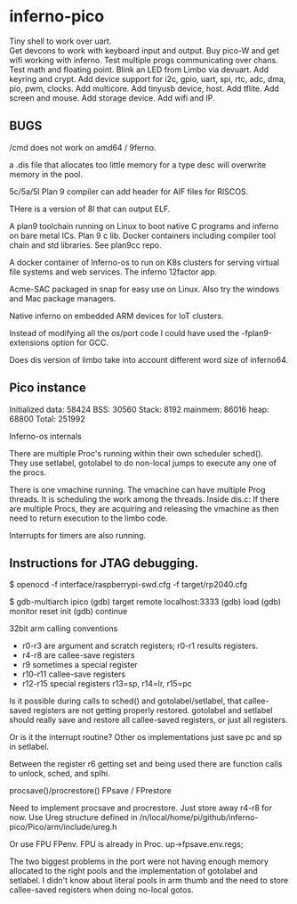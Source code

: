 # inferno-pico

Tiny shell to work over uart.  
Get devcons to work with keyboard input and output.
Buy pico-W and get wifi working with inferno.
Test multiple progs communicating over chans.
Test math and floating point.
Blink an LED from Limbo via devuart.
Add keyring and crypt.
Add device support for i2c, gpio, uart, spi, rtc, adc, dma, pio, pwm, clocks.
Add multicore.
Add tinyusb device, host.
Add tflite.
Add screen and mouse.
Add storage device.
Add wifi and IP.




## BUGS
/cmd does not work on amd64 / 9ferno.


a .dis file that allocates too little memory for a type desc
will overwrite memory in the pool.




5c/5a/5l Plan 9 compiler can add header for AIF files for RISCOS.

THere is a version of 8l that can output ELF.  

A plan9 toolchain running on Linux to boot native C programs
and inferno on bare metal ICs.  Plan 9 c lib.  Docker containers including compiler tool chain and std libraries. See plan9cc repo.

A docker container of Inferno-os to run on K8s clusters for serving
virtual file systems and web services. The inferno 12factor app.

Acme-SAC packaged in snap for easy use on Linux. Also try the windows and Mac package managers.

Native inferno on embedded ARM devices for IoT clusters.


Instead of modifying all the os/port code I could have used the -fplan9-extensions option for GCC.


Does dis version of limbo take into account different word size of inferno64.

## Pico instance

Initialized data: 58424
BSS: 30560
Stack: 8192
mainmem: 86016
heap: 68800
Total: 251992

Inferno-os internals

There are multiple Proc's running within their own scheduler sched().  
They use setlabel, gotolabel to do non-local jumps to execute any one
of the procs.
 
There is one vmachine running.  The vmachine can have multiple Prog threads. 
It is scheduling the work among the threads. Inside dis.c:
If there are multiple Procs, they are acquiring and releasing the vmachine
as then need to return execution to the limbo code.

Interrupts for timers are also running.


## Instructions for JTAG debugging.
$ openocd -f interface/raspberrypi-swd.cfg -f target/rp2040.cfg

$ gdb-multiarch ipico
(gdb) target remote localhost:3333
(gdb) load
(gdb) monitor reset init
(gdb) continue


32bit arm calling conventions
- r0-r3 are argument and scratch registers; r0-r1 results registers.
- r4-r8 are callee-save registers
- r9 sometimes a special register 
- r10-r11 callee-save registers
- r12-r15 special registers    r13=sp, r14=lr, r15=pc


Is it possible during calls to sched() and gotolabel/setlabel,
that callee-saved registers are not getting properly restored.
gotolabel and setlabel should really save and restore all
callee-saved registers, or just all registers.

Or is it the interrupt routine?  Other os implementations just
save pc and sp in setlabel.

Between the register r6 getting set and being used there
are function calls to unlock, sched, and splhi.

procsave()/procrestore()  FPsave / FPrestore

Need to implement procsave and procrestore.
Just store away r4-r8 for now.
Use Ureg structure defined in /n/local/home/pi/github/inferno-pico/Pico/arm/include/ureg.h

Or use FPU FPenv. FPU is already in Proc.
up->fpsave.env.regs;

The two biggest problems in the port were not having enough memory allocated to 
the right pools and the implementation of gotolabel and setlabel. I didn't
know about literal pools in arm thumb and the need to store callee-saved registers
when doing no-local gotos.
